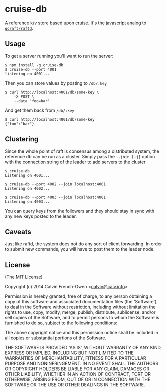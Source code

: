 
# cruise-db

  A reference k/v store based upon [cruise][cruise]. It's the javascript analog to [`goraft/raftd`][raftd].

[cruise]: https://github.com/calvinfo/cruise
[raftd]: https://github.com/goraft/raftd

## Usage

  To get a server running you'll want to run the server:


    $ npm install -g cruise-db
    $ cruise-db --port 4001
    listening on 4001...

  Then you can store values by posting to `/db/:key`

    $ curl http://localhost:4001/db/some-key \
        -X POST \
        --data 'foo=bar'

  And get them back from `/db/:key`

    $ curl http://localhost:4001/db/some-key
    {"foo":"bar"}

## Clustering

  Since the whole point of raft is consensus among a distributed system, the reference db can be run as a cluster. Simply pass the `--join [-j]` option with the connection string of the leader to add servers to the cluster

    $ cruise-db
    Listening on 4001...

    $ cruise-db --port 4002 --join localhost:4001
    Listening on 4002...

    $ cruise-db --port 4003 --join localhost:4001
    Listening on 4003...

  You can query keys from the followers and they should stay in sync with any new keys posted to the leader.


## Caveats

  Just like raftd, the system does not do any sort of client forwarding. In order to submit new commands, you will have to post them to the leader node.

## License

(The MIT License)

Copyright (c) 2014 Calvin French-Owen &lt;calvin@calv.info&gt;

Permission is hereby granted, free of charge, to any person obtaining
a copy of this software and associated documentation files (the
'Software'), to deal in the Software without restriction, including
without limitation the rights to use, copy, modify, merge, publish,
distribute, sublicense, and/or sell copies of the Software, and to
permit persons to whom the Software is furnished to do so, subject to
the following conditions:

The above copyright notice and this permission notice shall be
included in all copies or substantial portions of the Software.

THE SOFTWARE IS PROVIDED 'AS IS', WITHOUT WARRANTY OF ANY KIND,
EXPRESS OR IMPLIED, INCLUDING BUT NOT LIMITED TO THE WARRANTIES OF
MERCHANTABILITY, FITNESS FOR A PARTICULAR PURPOSE AND NONINFRINGEMENT.
IN NO EVENT SHALL THE AUTHORS OR COPYRIGHT HOLDERS BE LIABLE FOR ANY
CLAIM, DAMAGES OR OTHER LIABILITY, WHETHER IN AN ACTION OF CONTRACT,
TORT OR OTHERWISE, ARISING FROM, OUT OF OR IN CONNECTION WITH THE
SOFTWARE OR THE USE OR OTHER DEALINGS IN THE SOFTWARE.